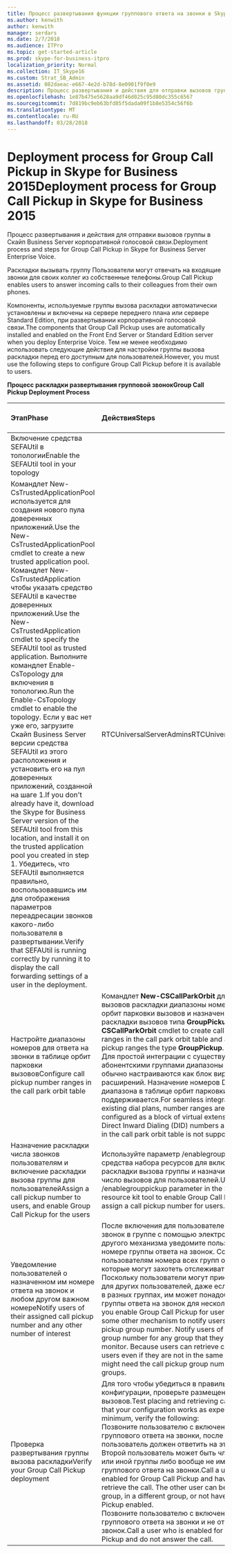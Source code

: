 ```yaml
---
title: Процесс развертывания функции группового ответа на звонки в Skype для бизнеса 2015
ms.author: kenwith
author: kenwith
manager: serdars
ms.date: 2/7/2018
ms.audience: ITPro
ms.topic: get-started-article
ms.prod: skype-for-business-itpro
localization_priority: Normal
ms.collection: IT_Skype16
ms.custom: Strat_SB_Admin
ms.assetid: 082daeac-e667-4e2d-b78d-8e0901f9f0e9
description: Процесс развертывания и действия для отправки вызовов группы в Скайп Business Server корпоративной голосовой связи.
ms.openlocfilehash: 1e87b475e5628aa9df46d025c95d80dc355c6567
ms.sourcegitcommit: 7d819bc9eb63bfd85f5dada09f1b8e5354c56f6b
ms.translationtype: MT
ms.contentlocale: ru-RU
ms.lasthandoff: 03/28/2018
---
```

# <a name="deployment-process-for-group-call-pickup-in-skype-for-business-2015"></a><span data-ttu-id="7dcee-103">Deployment process for Group Call Pickup in Skype for Business 2015</span><span class="sxs-lookup"><span data-stu-id="7dcee-103">Deployment process for Group Call Pickup in Skype for Business 2015</span></span>
 
<span data-ttu-id="7dcee-104">Процесс развертывания и действия для отправки вызовов группы в Скайп Business Server корпоративной голосовой связи.</span><span class="sxs-lookup"><span data-stu-id="7dcee-104">Deployment process and steps for Group Call Pickup in Skype for Business Server Enterprise Voice.</span></span>
  
<span data-ttu-id="7dcee-105">Раскладки вызывать группу Пользователи могут отвечать на входящие звонки для своих коллег из собственные телефоны.</span><span class="sxs-lookup"><span data-stu-id="7dcee-105">Group Call Pickup enables users to answer incoming calls to their colleagues from their own phones.</span></span> 
  
 <span data-ttu-id="7dcee-106">Компоненты, используемые группы вызова раскладки автоматически установлены и включены на сервере переднего плана или сервере Standard Edition, при развертывании корпоративной голосовой связи.</span><span class="sxs-lookup"><span data-stu-id="7dcee-106">The components that Group Call Pickup uses are automatically installed and enabled on the Front End Server or Standard Edition server when you deploy Enterprise Voice.</span></span> <span data-ttu-id="7dcee-107">Тем не менее необходимо использовать следующие действия для настройки группы вызова раскладки перед его доступным для пользователей.</span><span class="sxs-lookup"><span data-stu-id="7dcee-107">However, you must use the following steps to configure Group Call Pickup before it is available to users.</span></span>
  
<span data-ttu-id="7dcee-108">**Процесс раскладки развертывания групповой звонок**</span><span class="sxs-lookup"><span data-stu-id="7dcee-108">**Group Call Pickup Deployment Process**</span></span>

|<span data-ttu-id="7dcee-109">**Этап**</span><span class="sxs-lookup"><span data-stu-id="7dcee-109">**Phase**</span></span>|<span data-ttu-id="7dcee-110">**Действия**</span><span class="sxs-lookup"><span data-stu-id="7dcee-110">**Steps**</span></span>|<span data-ttu-id="7dcee-111">**Необходимые группы и роли**</span><span class="sxs-lookup"><span data-stu-id="7dcee-111">**Required groups and roles**</span></span>|<span data-ttu-id="7dcee-112">**Документация по развертыванию**</span><span class="sxs-lookup"><span data-stu-id="7dcee-112">**Deployment documentation**</span></span>|
|:-----|:-----|:-----|:-----|
|<span data-ttu-id="7dcee-113">Включение средства SEFAUtil в топологии</span><span class="sxs-lookup"><span data-stu-id="7dcee-113">Enable the SEFAUtil tool in your topology</span></span>  <br/> |
<span data-ttu-id="7dcee-114">Командлет New-CsTrustedApplicationPool используется для создания нового пула доверенных приложений.</span><span class="sxs-lookup"><span data-stu-id="7dcee-114">Use the New-CsTrustedApplicationPool  cmdlet to create a new trusted application pool.</span></span> <span data-ttu-id="7dcee-115">Командлет New-CsTrustedApplication чтобы указать средство SEFAUtil в качестве доверенных приложений.</span><span class="sxs-lookup"><span data-stu-id="7dcee-115">Use the New-CsTrustedApplication  cmdlet to specify the SEFAUtil tool as trusted application.</span></span> <span data-ttu-id="7dcee-116">Выполните командлет Enable-CsTopology для включения в топологию.</span><span class="sxs-lookup"><span data-stu-id="7dcee-116">Run the Enable-CsTopology  cmdlet to enable the topology.</span></span> <span data-ttu-id="7dcee-117">Если у вас нет уже его, загрузите Скайп Business Server версии средства SEFAUtil из этого расположения и установить его на пул доверенных приложений, созданной на шаге 1.</span><span class="sxs-lookup"><span data-stu-id="7dcee-117">If you don't already have it, download the Skype for Business Server version of the SEFAUtil tool from this location, and install it on the trusted application pool you created in step 1.</span></span> <span data-ttu-id="7dcee-118">Убедитесь, что SEFAUtil выполняется правильно, воспользовавшись им для отображения параметров переадресации звонков какого-либо пользователя в развертывании.</span><span class="sxs-lookup"><span data-stu-id="7dcee-118">Verify that SEFAUtil is running correctly by running it to display the call forwarding settings of a user in the deployment.</span></span> |<span data-ttu-id="7dcee-119">RTCUniversalServerAdmins</span><span class="sxs-lookup"><span data-stu-id="7dcee-119">RTCUniversalServerAdmins</span></span>  <br/> |[<span data-ttu-id="7dcee-120">Развертывание средства SEFAUtil в Скайп для бизнеса 2015</span><span class="sxs-lookup"><span data-stu-id="7dcee-120">Deploy the SEFAUtil tool in Skype for Business 2015</span></span>](deploy-the-sefautil-tool.md) <br/> <span data-ttu-id="7dcee-121">[Новый CsTrustedApplicationPool](https://docs.microsoft.com/powershell/module/skype/new-cstrustedapplicationpool?view=skype-ps) [Новый CsTrustedApplication](https://docs.microsoft.com/powershell/module/skype/new-cstrustedapplication?view=skype-ps) [Командлет Enable-CsTopology](https://docs.microsoft.com/powershell/module/skype/enable-cstopology?view=skype-ps)</span><span class="sxs-lookup"><span data-stu-id="7dcee-121">[New-CsTrustedApplicationPool](https://docs.microsoft.com/powershell/module/skype/new-cstrustedapplicationpool?view=skype-ps)[New-CsTrustedApplication](https://docs.microsoft.com/powershell/module/skype/new-cstrustedapplication?view=skype-ps)[Enable-CsTopology](https://docs.microsoft.com/powershell/module/skype/enable-cstopology?view=skype-ps)</span></span> <br/> <span data-ttu-id="7dcee-122">[Документация по средства набора ресурсов Lync Server 2013](https://technet.microsoft.com/en-us/library/jj945604%28v=ocs.15%29.aspx).</span><span class="sxs-lookup"><span data-stu-id="7dcee-122">[Lync Server 2013 resource kit tool documentation](https://technet.microsoft.com/en-us/library/jj945604%28v=ocs.15%29.aspx).</span></span> <span data-ttu-id="7dcee-123">(Для Скайп для Business Server необходимо использовать текущую версию средства, но по-прежнему применяется в этой документации Lync Server 2013.</span><span class="sxs-lookup"><span data-stu-id="7dcee-123">(For Skype for Business Server you must use the current version of the tool, but this documentation from Lync Server 2013 still applies.</span></span>  <br/> |
|<span data-ttu-id="7dcee-124">Настройте диапазоны номеров для ответа на звонки в таблице орбит парковки вызовов</span><span class="sxs-lookup"><span data-stu-id="7dcee-124">Configure call pickup number ranges in the call park orbit table</span></span>  <br/> |<span data-ttu-id="7dcee-125">Командлет **New-CSCallParkOrbit** для создания вызовов раскладки диапазоны номеров в таблице орбит парковки вызовов и назначения диапазонов раскладки вызовов типа **GroupPickup**.</span><span class="sxs-lookup"><span data-stu-id="7dcee-125">Use the **New-CSCallParkOrbit** cmdlet to create call pickup number ranges in the call park orbit table and assign the call pickup ranges the type **GroupPickup**.</span></span>  <br/> <span data-ttu-id="7dcee-p104">Для простой интеграции с существующими абонентскими группами диапазоны номеров обычно настраиваются как блок виртуальных расширений. Назначение номеров DID как номеров диапазона в таблице орбит парковки вызовов не поддерживается.</span><span class="sxs-lookup"><span data-stu-id="7dcee-p104">For seamless integration with existing dial plans, number ranges are typically configured as a block of virtual extensions. Assigning Direct Inward Dialing (DID) numbers as range numbers in the call park orbit table is not supported.  </span></span><br/> |<span data-ttu-id="7dcee-128">RTCUniversalServerAdmins</span><span class="sxs-lookup"><span data-stu-id="7dcee-128">RTCUniversalServerAdmins</span></span>  <br/> <span data-ttu-id="7dcee-129">CsVoiceAdministrator</span><span class="sxs-lookup"><span data-stu-id="7dcee-129">CsVoiceAdministrator</span></span>  <br/> <span data-ttu-id="7dcee-130">CsServerAdministrator</span><span class="sxs-lookup"><span data-stu-id="7dcee-130">CsServerAdministrator</span></span>  <br/> <span data-ttu-id="7dcee-131">CsAdministrator</span><span class="sxs-lookup"><span data-stu-id="7dcee-131">CsAdministrator</span></span>  <br/> |[<span data-ttu-id="7dcee-132">Создание или изменение группы вызова раскладки диапазон номеров в Скайп для бизнеса 2015</span><span class="sxs-lookup"><span data-stu-id="7dcee-132">Create or modify a Group Call Pickup number range in Skype for Business 2015</span></span>](create-or-modify-a-group-call-pickup-number-range.md) <br/> |
|<span data-ttu-id="7dcee-133">Назначение раскладки числа звонков пользователям и включение раскладки вызова группы для пользователей</span><span class="sxs-lookup"><span data-stu-id="7dcee-133">Assign a call pickup number to users, and enable Group Call Pickup for the users</span></span>  <br/> |<span data-ttu-id="7dcee-134">Используйте параметр /enablegrouppickup SEFAUtil средства набора ресурсов для включения раскладки вызова группы и назначить раскладки число вызовов для пользователей.</span><span class="sxs-lookup"><span data-stu-id="7dcee-134">Use the /enablegrouppickup parameter in the SEFAUtil resource kit tool to enable Group Call Pickup and assign a call pickup number for users.</span></span>  <br/> |-  <br/> |[<span data-ttu-id="7dcee-135">Включение раскладки вызова группа для пользователей и назначение номер группы в Скайп для бизнеса 2015</span><span class="sxs-lookup"><span data-stu-id="7dcee-135">Enable Group Call Pickup for users and assign a group number in Skype for Business 2015</span></span>](enable-group-call-pickup-for-users-and-assign-a-group-number.md) <br/> |
|<span data-ttu-id="7dcee-136">Уведомление пользователей о назначенном им номере ответа на звонок и любом другом важном номере</span><span class="sxs-lookup"><span data-stu-id="7dcee-136">Notify users of their assigned call pickup number and any other number of interest</span></span>  <br/> |<span data-ttu-id="7dcee-p105">После включения для пользователей ответа на звонок в группе с помощью электронной почты или другого механизма уведомите пользователей об их номере группы ответа на звонок. Сообщите пользователям номера всех групп ответа на звонок, которые могут захотеть отслеживать пользователи. Поскольку пользователи могут принимать звонки для других пользователей, даже если они находятся в разных группах, им может понадобиться номер группы ответа на звонок для нескольких групп.</span><span class="sxs-lookup"><span data-stu-id="7dcee-p105">After you enable Group Call Pickup for users, use email or some other mechanism to notify users of their call pickup group number. Notify users of the call pickup group number for any group that they might want to monitor. Because users can retrieve calls for other users even if they are not in the same group, users might need the call pickup group number for multiple groups.</span></span>  <br/> |-  <br/> ||
|<span data-ttu-id="7dcee-140">Проверка развертывания группы вызова раскладки</span><span class="sxs-lookup"><span data-stu-id="7dcee-140">Verify your Group Call Pickup deployment</span></span>  <br/> | <span data-ttu-id="7dcee-p106">Для того чтобы убедиться в правильности работы конфигурации, проверьте размещение и извлечение вызовов.</span><span class="sxs-lookup"><span data-stu-id="7dcee-p106">Test placing and retrieving calls to make sure that your configuration works as expected. At a minimum, verify the following:</span></span> <br/>  <span data-ttu-id="7dcee-p107">Позвоните пользователю с включенной поддержкой группового ответа на звонки, после чего другой пользователь должен ответить на этот звонок. Второй пользователь может быть членом той же или иной группы либо вообще не иметь поддержки группового ответа на звонки.</span><span class="sxs-lookup"><span data-stu-id="7dcee-p107">Call a user who is enabled for Group Call Pickup and have another user retrieve the call. The other user can be in the same group, in a different group, or not have Group Call Pickup enabled.</span></span> <br/>  <span data-ttu-id="7dcee-145">Позвоните пользователю с включенной поддержкой группового ответа на звонки и не отвечайте на этот звонок.</span><span class="sxs-lookup"><span data-stu-id="7dcee-145">Call a user who is enabled for Group Call Pickup and do not answer the call.</span></span> <br/> |-  <br/> ||
   

